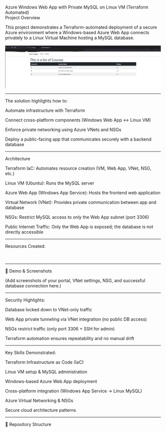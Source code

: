 Azure Windows Web App with Private MySQL on Linux VM (Terraform Automated)
<br>
Project Overview

This project demonstrates a Terraform-automated deployment of a secure Azure environment where a Windows-based Azure Web App connects privately to a Linux Virtual Machine hosting a MySQL database.
<br>
<br>
![web app domain](Learning_App_Web_App.png)

---

The solution highlights how to:

Automate infrastructure with Terraform

Connect cross-platform components (Windows Web App ↔ Linux VM)

Enforce private networking using Azure VNets and NSGs

Deploy a public-facing app that communicates securely with a backend database

---

Architecture

Terraform IaC: Automates resource creation (VM, Web App, VNet, NSG, etc.)

Linux VM (Ubuntu): Runs the MySQL server

Azure Web App (Windows App Service): Hosts the frontend web application

Virtual Network (VNet): Provides private communication between app and database

NSGs: Restrict MySQL access to only the Web App subnet (port 3306)

Public Internet Traffic: Only the Web App is exposed; the database is not directly accessible

---

Resources Created:<br>
<br>
<br>

---

📸 Demo & Screenshots

(Add screenshots of your portal, VNet settings, NSG, and successful database connection here.)

---

Security Highlights:

Database locked down to VNet-only traffic

Web App private tunneling via VNet integration (no public DB access)

NSGs restrict traffic (only port 3306 + SSH for admin)

Terraform automation ensures repeatability and no manual drift

---

Key Skills Demonstrated:

Terraform Infrastructure as Code (IaC)

Linux VM setup & MySQL administration

Windows-based Azure Web App deployment

Cross-platform integration (Windows App Service → Linux MySQL)

Azure Virtual Networking & NSGs

Secure cloud architecture patterns

---

📂 Repository Structure
